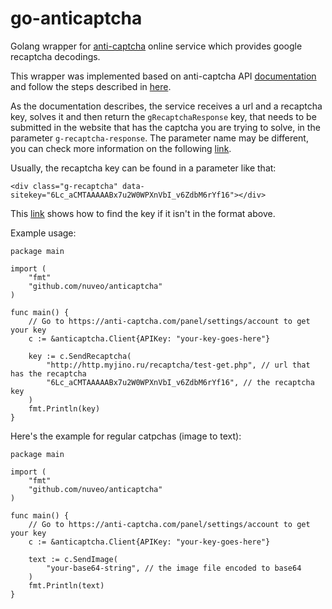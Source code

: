 # go-anticaptcha

Golang wrapper for [anti-captcha](https://anti-captcha.com/) online service which provides google recaptcha decodings.

This wrapper was implemented based on anti-captcha API [documentation](https://anticaptcha.atlassian.net/wiki/display/API/Documentation+in+English) and follow the steps described in [here](https://anticaptcha.atlassian.net/wiki/pages/viewpage.action?pageId=6029327).

As the documentation describes, the service receives a url and a recaptcha key, solves it and then return the `gRecaptchaResponse` key, that needs to be submitted in the website that has the captcha you are trying to solve, in the parameter `g-recaptcha-response`. The parameter name may be different, you can check more information on the following [link](https://anticaptcha.atlassian.net/wiki/display/API/Reproducing+Recaptcha+validation+without+digging+the+HTML+source).

Usually, the recaptcha key can be found in a parameter like that:

```
<div class="g-recaptcha" data-sitekey="6Lc_aCMTAAAAABx7u2W0WPXnVbI_v6ZdbM6rYf16"></div>
```

This [link](https://anticaptcha.atlassian.net/wiki/display/API/Reproducing+Recaptcha+validation+without+digging+the+HTML+source) shows how to find the key if it isn't in the format above.

Example usage:

```
package main

import (
    "fmt"
    "github.com/nuveo/anticaptcha"
)

func main() {
    // Go to https://anti-captcha.com/panel/settings/account to get your key
    c := &anticaptcha.Client{APIKey: "your-key-goes-here"}

    key := c.SendRecaptcha(
        "http://http.myjino.ru/recaptcha/test-get.php", // url that has the recaptcha
        "6Lc_aCMTAAAAABx7u2W0WPXnVbI_v6ZdbM6rYf16", // the recaptcha key
    )
    fmt.Println(key)
}

```

Here's the example for regular catpchas (image to text):

```
package main

import (
    "fmt"
    "github.com/nuveo/anticaptcha"
)

func main() {
    // Go to https://anti-captcha.com/panel/settings/account to get your key
    c := &anticaptcha.Client{APIKey: "your-key-goes-here"}

    text := c.SendImage(
        "your-base64-string", // the image file encoded to base64
    )
    fmt.Println(text)
}


```
